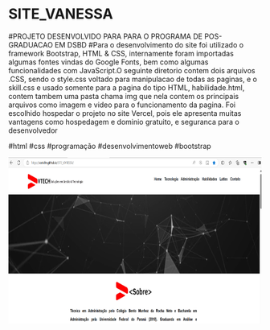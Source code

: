 # SITE_VANESSA

#PROJETO DESENVOLVIDO PARA PARA O PROGRAMA DE POS-GRADUACAO EM DSBD
#Para o desenvolvimento do site foi utilizado o framework Bootstrap, HTML & CSS, internamente foram importadas algumas fontes vindas do Google Fonts, bem como algumas funcionalidades com JavaScript.O seguinte diretorio contem dois arquivos .CSS, sendo o style.css voltado para manipulacao de todas as paginas, e o skill.css e usado somente para a pagina do tipo HTML, habilidade.html, contem tambem uma pasta chama img que nela contem os principais arquivos como imagem e video para o funcionamento da pagina. Foi escolhido hospedar o projeto no site Vercel, pois ele apresenta muitas vantagens como hospedagem e dominio gratuito, e seguranca para o desenvolvedor


#html #css  #programação #desenvolvimentoweb #bootstrap 


<a href="#" target="_blank"> 
 <img src="VAN.png" width="730" height="330"/>
</a>
